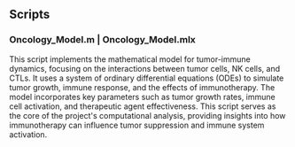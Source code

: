 ## Scripts

### Oncology_Model.m | Oncology_Model.mlx

This script implements the mathematical model for tumor-immune dynamics, focusing on the interactions between tumor cells, NK cells, and CTLs. It uses a system of ordinary differential equations (ODEs) to simulate tumor growth, immune response, and the effects of immunotherapy. The model incorporates key parameters such as tumor growth rates, immune cell activation, and therapeutic agent effectiveness. This script serves as the core of the project's computational analysis, providing insights into how immunotherapy can influence tumor suppression and immune system activation.